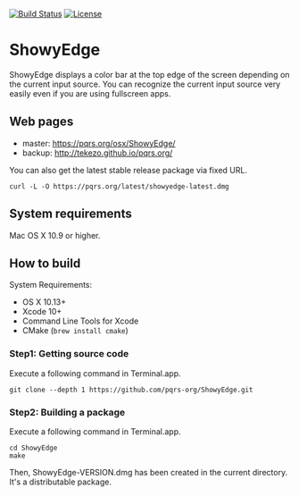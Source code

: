 [![Build Status](https://github.com/pqrs-org/ShowyEdge/workflows/ShowyEdge%20CI/badge.svg)](https://github.com/pqrs-org/ShowyEdge/actions)
[![License](https://img.shields.io/badge/license-Public%20Domain-blue.svg)](https://github.com/pqrs-org/ShowyEdge/blob/master/LICENSE.md)

# ShowyEdge

ShowyEdge displays a color bar at the top edge of the screen depending on the current input source.
You can recognize the current input source very easily even if you are using fullscreen apps.

## Web pages

-   master: <https://pqrs.org/osx/ShowyEdge/>
-   backup: <http://tekezo.github.io/pqrs.org/>

You can also get the latest stable release package via fixed URL.

```shell
curl -L -O https://pqrs.org/latest/showyedge-latest.dmg
```

## System requirements

Mac OS X 10.9 or higher.

## How to build

System Requirements:

-   OS X 10.13+
-   Xcode 10+
-   Command Line Tools for Xcode
-   CMake (`brew install cmake`)

### Step1: Getting source code

Execute a following command in Terminal.app.

```shell
git clone --depth 1 https://github.com/pqrs-org/ShowyEdge.git
```

### Step2: Building a package

Execute a following command in Terminal.app.

```shell
cd ShowyEdge
make
```

Then, ShowyEdge-VERSION.dmg has been created in the current directory.
It's a distributable package.
